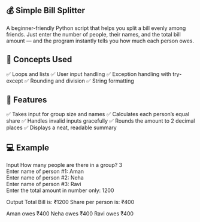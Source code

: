💰 Simple Bill Splitter
--

A beginner-friendly Python script that helps you split a bill evenly among friends.
Just enter the number of people, their names, and the total bill amount — and the program instantly tells you how much each person owes.

🧠 Concepts Used
--
✅ Loops and lists
✅ User input handling
✅ Exception handling with try-except
✅ Rounding and division
✅ String formatting

🧩 Features
--

✅ Takes input for group size and names
✅ Calculates each person’s equal share
✅ Handles invalid inputs gracefully
✅ Rounds the amount to 2 decimal places
✅ Displays a neat, readable summary

💻 Example
--
Input
How many people are there in a group? 3  
Enter name of person #1: Aman  
Enter name of person #2: Neha  
Enter name of person #3: Ravi  
Enter the total amount in number only: 1200

Output
Total Bill is: ₹1200
Share per person is: ₹400

Aman owes ₹400
Neha owes ₹400
Ravi owes ₹400
